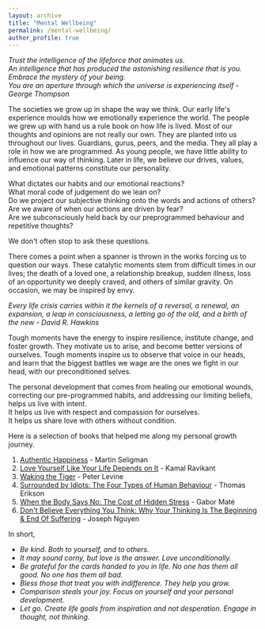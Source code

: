 ```yaml
---
layout: archive
title: "Mental Wellbeing"
permalink: /mental-wellbeing/
author_profile: true
---
```


_Trust the intelligence of the lifeforce that animates us.  
An intelligence that has produced the astonishing resilience that is you.  
Embrace the mystery of your being.  
You are an aperture through which the universe is experiencing itself - George Thompson_


The societies we grow up in shape the way we think. Our early life's experience moulds how we emotionally experience the world. The people we grew up with hand us a rule book on how life is lived. Most of our thoughts and opinions are not really our own. They are planted into us throughout our lives. Guardians, gurus, peers, and the media. They all play a role in how we are programmed. As young people, we have little ability to influence our way of thinking. Later in life, we believe our drives, values, and emotional patterns constitute our personality. 

What dictates our habits and our emotional reactions?  
What moral code of judgement do we lean on?  
Do we project our subjective thinking onto the words and actions of others?  
Are we aware of when our actions are driven by fear?  
Are we subconsciously held back by our preprogrammed behaviour and repetitive thoughts?  

We don't often stop to ask these questions.

There comes a point when a spanner is thrown in the works forcing us to question our ways. These catalytic moments stem from difficult times in our lives; the death of a loved one, a relationship breakup, sudden illness, loss of an opportunity we deeply craved, and others of similar gravity. On occasion, we may be inspired by envy.  

 _Every life crisis carries within it the kernels of a reversal, a renewal, an expansion, a leap in consciousness, a letting go of the old, and a birth of the new - David R. Hawkins_

Tough moments have the energy to inspire resilience, institute change, and foster growth. They motivate us to arise, and become better versions of ourselves. Tough moments inspire us to observe that voice in our heads, and learn that the biggest battles we wage are the ones we fight in our head, with our preconditioned selves. 

The personal development that comes from healing our emotional wounds, correcting our pre-programmed habits, and addressing our limiting beliefs, helps us live with intent.  
It helps us live with respect and compassion for ourselves.  
It helps us share love with others without condition.

Here is a selection of books that helped me along my personal growth journey.  

1. [Authentic Happiness](https://www.waterstones.com/book/authentic-happiness/martin-seligman/9781857886771) - Martin Seligman
2. [Love Yourself Like Your Life Depends on It](https://www.amazon.com/Love-Yourself-Like-Your-Depends/dp/B07T9NYCFL/?_encoding=UTF8&pd_rd_w=qAALI&content-id=amzn1.sym.cf86ec3a-68a6-43e9-8115-04171136930a&pf_rd_p=cf86ec3a-68a6-43e9-8115-04171136930a&pf_rd_r=142-9607719-5216645&pd_rd_wg=DYB01&pd_rd_r=0c4161fd-d7a2-43df-bbec-b355a8007140&ref_=aufs_ap_sc_dsk) - Kamal Ravikant
3. [Waking the Tiger](https://www.waterstones.com/book/waking-the-tiger-healing-trauma/peter-a-levine/ann-frederick/9781556432330) - Peter Levine
4. [Surrounded by Idiots: The Four Types of Human Behaviour](https://www.surroundedbyidiots.com/en/books/surrounded-by-idiots/) - Thomas Erikson
5. [When the Body Says No: The Cost of Hidden Stress](https://drgabormate.com/book/when-the-body-says-no/) - Gabor Maté
6. [Don't Believe Everything You Think: Why Your Thinking Is The Beginning & End Of Suffering](https://www.amazon.co.uk/Dont-Believe-Everything-You-Think/dp/B09WPP7R6S) - Joseph Nguyen
   
In short,

- _Be kind. Both to yourself, and to others._  
- _It may sound corny, but love is the answer. Love unconditionally._  
- _Be grateful for the cards handed to you in life. No one has them all good. No one has them all bad._  
- _Bless those that treat you with indifference. They help you grow._  
- _Comparison steals your joy. Focus on yourself and your personal development._
- _Let go. Create life goals from inspiration and not desperation. Engage in thought, not thinking._

